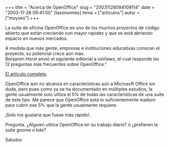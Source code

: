 +++
title = "Acerca de OpenOffice"
slug = "20031128094109114"
date = "2003-11-28 09:41:00"
[taxonomies]
tema = ["articulos"]
autor = ["moyses"]
+++

La suite de oficina OpenOffice es uno de los muchos proyectos de código
abierto que están creciendo con mayor rapidez y que se está abriendo
espacio en nuevos mercados.  
  

A medida que más gente, empresas e instituciones educativas conocen el
proyecto, su potencial crece aún más.  
Benjamin Horst envió el siguiente editorial a osViews, el cual responde
las 12 preguntas más frecuentes sobre OpenOffice."

<!-- more -->
[El artículo
completo](http://www.osviews.com/modules.php?op=modload&name=News&file=article&sid=542&mode=thread&order=0&thold=0)  
  
OpenOffice aún no alcanza en características aún a Microsoft Office sin
duda, pero pues como ya se ha documentado en múltiples estudios, la
gente usualmente solo utiliza el 5% de todas las características de una
suite de este tipo. Me parece que OpenOffice está lo suficientemente
maduro para cubrir ese 5% que la gente usualmente requiere.  
  
¡Solo me gustaría que fuese más rápido!.  
  
Pregunta. ¿Alguien utiliza OpenOffice en su trabajo diario? ó ¿prefieren
la suite gnome o kde?  
  
Saludos

